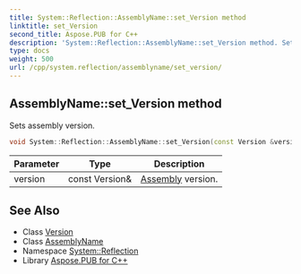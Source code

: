 ```yaml
---
title: System::Reflection::AssemblyName::set_Version method
linktitle: set_Version
second_title: Aspose.PUB for C++
description: 'System::Reflection::AssemblyName::set_Version method. Sets assembly version in C++.'
type: docs
weight: 500
url: /cpp/system.reflection/assemblyname/set_version/
---
```

## AssemblyName::set_Version method


Sets assembly version.

```cpp
void System::Reflection::AssemblyName::set_Version(const Version &version)
```


| Parameter | Type | Description |
| --- | --- | --- |
| version | const Version\& | [Assembly](../../assembly/) version. |

## See Also

* Class [Version](../../../system/version/)
* Class [AssemblyName](../)
* Namespace [System::Reflection](../../)
* Library [Aspose.PUB for C++](../../../)
